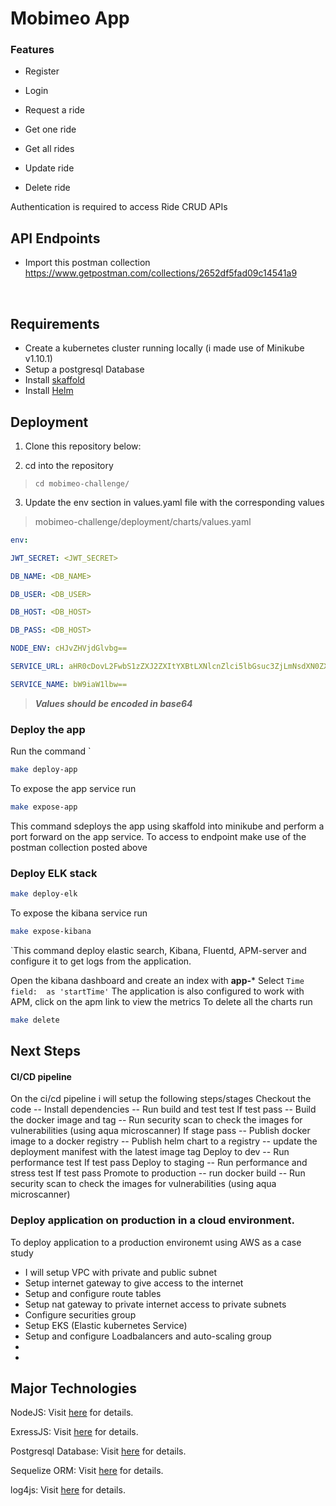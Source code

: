 # Mobimeo  App

### Features

- Register <br>

- Login <br>

- Request a ride <br>

- Get one ride<br>

- Get all rides<br>

- Update ride<br>

- Delete ride<br>

 
Authentication is required to access Ride CRUD APIs



  

## API Endpoints

  

- Import this postman collection https://www.getpostman.com/collections/2652df5fad09c14541a9

  <br>
  

## Requirements
- Create a kubernetes cluster running locally (i made use of Minikube v1.10.1)
- Setup a postgresql Database
- Install  [skaffold](https://skaffold.dev/docs/install/) 
- Install [Helm](https://helm.sh/) 

## Deployment
 1.  Clone this repository below:
    
2.  cd into the repository

>     cd mobimeo-challenge/
3. Update the env section in values.yaml file with the corresponding values
> mobimeo-challenge/deployment/charts/values.yaml
```yaml
env:

JWT_SECRET: <JWT_SECRET>

DB_NAME: <DB_NAME>

DB_USER: <DB_USER>

DB_HOST: <DB_HOST>

DB_PASS: <DB_HOST>

NODE_ENV: cHJvZHVjdGlvbg==

SERVICE_URL: aHR0cDovL2FwbS1zZXJ2ZXItYXBtLXNlcnZlci5lbGsuc3ZjLmNsdXN0ZXIubG9jYWw6ODIwMA==

SERVICE_NAME: bW9iaW1lbw==
```

> ***Values should be encoded in base64***

### Deploy the app
Run the command `
```bash
make deploy-app   
```
To expose the app service run
```bash
make expose-app      
```
This command sdeploys the app using skaffold into minikube and perform a port forward on the app service.
To access to endpoint make use of the postman collection posted above
### Deploy ELK stack
```bash
make deploy-elk      
```
To expose the kibana service run

```bash
make expose-kibana      
```

`This command deploy elastic search, Kibana, Fluentd,  APM-server and configure it to get logs from the application.

Open the kibana dashboard and create an index with **app-*** 
Select `Time field:  as 'startTime'`
The application is also configured to work with APM, click on the apm link to view the metrics
To delete all the charts run
```bash
make delete      
```
## Next Steps

#### CI/CD pipeline
On the ci/cd pipeline i will setup the following steps/stages
Checkout the code
 -- Install dependencies
--  Run build and test test
If test pass
  -- Build the docker image and tag
  -- Run security scan to check the images for vulnerabilities (using aqua microscanner)
If stage pass
-- Publish docker image to a docker registry
-- Publish helm chart to a registry
-- update the deployment manifest with the latest image tag
Deploy to dev
-- Run performance test
If test pass
Deploy to staging
-- Run performance and stress test
If test pass 
Promote to production
	-- run docker build
	-- Run security scan to check the images for vulnerabilities (using aqua microscanner)
### Deploy application on production in a cloud environment. 
To deploy application to a production environemt using AWS as a case study

 - I will setup VPC with private and public subnet
 - Setup internet gateway to give access to the internet
 - Setup and configure route tables
 - Setup nat gateway to private internet access to private subnets
 - Configure securities group
 - Setup EKS (Elastic kubernetes Service)
 - Setup and configure Loadbalancers and auto-scaling group
 - 
 - 

	
	

## Major Technologies

  

NodeJS: Visit [here](https://nodejs.org/en/) for details.

  

ExressJS: Visit [here](https://expressjs.com) for details.

  

Postgresql Database: Visit [here](https://www.postgresql.org/docs) for details.

  

Sequelize ORM: Visit [here](https://sequelize.org/master) for details.

  

log4js: Visit [here](https://www.npmjs.com/package/log4js) for details.